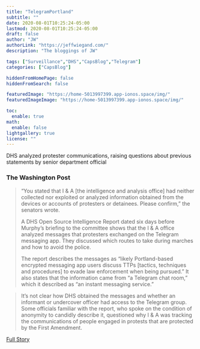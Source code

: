```yaml
---
title: "TelegramPortland"
subtitle: ""
date: 2020-08-01T10:25:24-05:00
lastmod: 2020-08-01T10:25:24-05:00
draft: false
author: "JW"
authorLink: "https://jeffwiegand.com/"
description: "The bloggings of JW"

tags: ["Surveillance","DHS","CapsBlog","Telegram"]
categories: ["CapsBlog"]

hiddenFromHomePage: false
hiddenFromSearch: false

featuredImage: "https://home-5013997399.app-ionos.space/img/"
featuredImageImage: "https://home-5013997399.app-ionos.space/img/"

toc:
  enable: true
math:
  enable: false
lightgallery: true
license: ""
---
```


DHS analyzed protester communications, raising questions about previous statements by senior department official

<!--more-->

### The Washington Post

>“You stated that I & A [the intelligence and analysis office] had neither collected nor exploited or analyzed information obtained from the devices or accounts of protesters or detainees. Please confirm,” the senators wrote.
>
>A DHS Open Source Intelligence Report dated six days before Murphy’s briefing to the committee shows that the I & A office analyzed messages that protesters exchanged on the Telegram messaging app. They discussed which routes to take during marches and how to avoid the police.
>
>The report describes the messages as “likely Portland-based encrypted messaging app users discuss TTPs [tactics, techniques and procedures] to evade law enforcement when being pursued.” It also states that the information came from “a Telegram chat room,” which it described as “an instant messaging service.”

>It’s not clear how DHS obtained the messages and whether an informant or undercover officer had access to the Telegram group. Some officials familiar with the report, who spoke on the condition of anonymity to candidly describe it, questioned why I & A was tracking the communications of people engaged in protests that are protected by the First Amendment.

[Full Story](#https://www.washingtonpost.com/national-security/dhs-analyzed-protester-communications-raising-questions-about-previous-statements-by-senior-department-official/2020/07/31/313163c6-d359-11ea-9038-af089b63ac21_story.html)
